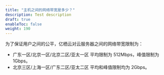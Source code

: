 ```yaml
---
title: "主机之间的网络带宽是多少？"
description: Test description
draft: true
enableToc: false
weight: 190
---
```


为了保证用户之间的公平，亿栖云对云服务器之间的网络带宽限制为：

*   广东一区/北京一区/北京二区/亚太一区 平均限制为 512Mbps，峰值限制为 1Gbps。
*   北京三区/上海一区/广东二区/亚太二区 平均和峰值限制均为 2Gbps。
